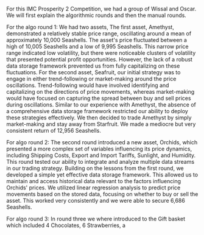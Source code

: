 For this IMC Prosperity 2 Competition, we had a group of Wissal and Oscar.
We will first explain the algorithmic rounds and then the manual rounds.

For the algo round 1:
We had two assets, The first asset, Amethyst, demonstrated a relatively stable price range, oscillating around a mean of approximately 10,000 Seashells. The asset's price fluctuated between a high of 10,005 Seashells and a low of 9,995 Seashells. This narrow price range indicated low volatility, but there were noticeable clusters of volatility that presented potential profit opportunities. However, the lack of a robust data storage framework prevented us from fully capitalizing on these fluctuations. 
For the second asset, Seafruit, our initial strategy was to engage in either trend-following or market-making around the price oscillations. Trend-following would have involved identifying and capitalizing on the directions of price movements, whereas market-making would have focused on capturing the spread between buy and sell prices during oscillations. Similar to our experience with Amethyst, the absence of a comprehensive data storage framework restricted our ability to deploy these strategies effectively.
We then decided to trade Amethyst by simply market-making and stay away from Starfruit.
We made a mediocre but very consistent return of 12,956 Seashells.

For algo round 2:
The second round introduced a new asset, Orchids, which presented a more complex set of variables influencing its price dynamics, including Shipping Costs, Export and Import Tariffs, Sunlight, and Humidity. This round tested our ability to integrate and analyze multiple data streams in our trading strategy. Building on the lessons from the first round, we developed a simple yet effective data storage framework. This allowed us to maintain and access historical data relevant to the factors influencing Orchids' prices. We utilized linear regression analysis to predict price movements based on the stored data, focusing on whether to buy or sell the asset.
This worked very consistently and we were able to secure 6,686 Seashells.

For algo round 3:
In round three we where introduced to the Gift basket which included 4 Chocolates, 6 Strawberries, a 
